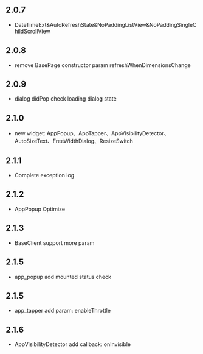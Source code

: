 ## 2.0.7

- DateTimeExt&AutoRefreshState&NoPaddingListView&NoPaddingSingleChildScrollView

## 2.0.8

- remove BasePage constructor param refreshWhenDimensionsChange

## 2.0.9

- dialog didPop check loading dialog state

## 2.1.0

- new widget: AppPopup、AppTapper、AppVisibilityDetector、AutoSizeText、FreeWidthDialog、ResizeSwitch

## 2.1.1

- Complete exception log

## 2.1.2

- AppPopup Optimize

## 2.1.3

- BaseClient support more param

## 2.1.5

- app_popup add mounted status check

## 2.1.5

- app_tapper add param: enableThrottle

## 2.1.6

- AppVisibilityDetector add callback: onInvisible